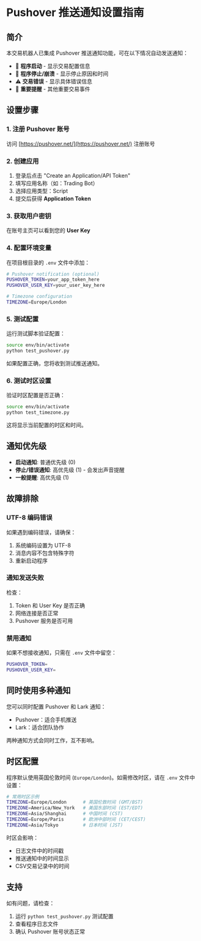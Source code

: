 # Pushover 推送通知设置指南

## 简介

本交易机器人已集成 Pushover 推送通知功能，可在以下情况自动发送通知：

- 🚀 **程序启动** - 显示交易配置信息
- 🚨 **程序停止/崩溃** - 显示停止原因和时间
- ⚠️ **交易错误** - 显示具体错误信息
- 📢 **重要提醒** - 其他重要交易事件

## 设置步骤

### 1. 注册 Pushover 账号
访问 [https://pushover.net/](https://pushover.net/) 注册账号

### 2. 创建应用
1. 登录后点击 "Create an Application/API Token"
2. 填写应用名称（如：Trading Bot）
3. 选择应用类型：Script
4. 提交后获得 **Application Token**

### 3. 获取用户密钥
在账号主页可以看到您的 **User Key**

### 4. 配置环境变量
在项目根目录的 `.env` 文件中添加：

```bash
# Pushover notification (optional)
PUSHOVER_TOKEN=your_app_token_here
PUSHOVER_USER_KEY=your_user_key_here

# Timezone configuration
TIMEZONE=Europe/London
```

### 5. 测试配置
运行测试脚本验证配置：

```bash
source env/bin/activate
python test_pushover.py
```

如果配置正确，您将收到测试推送通知。

### 6. 测试时区设置
验证时区配置是否正确：

```bash
source env/bin/activate
python test_timezone.py
```

这将显示当前配置的时区和时间。

## 通知优先级

- **启动通知**: 普通优先级 (0)
- **停止/错误通知**: 高优先级 (1) - 会发出声音提醒
- **一般提醒**: 高优先级 (1)

## 故障排除

### UTF-8 编码错误
如果遇到编码错误，请确保：
1. 系统编码设置为 UTF-8
2. 消息内容不包含特殊字符
3. 重新启动程序

### 通知发送失败
检查：
1. Token 和 User Key 是否正确
2. 网络连接是否正常
3. Pushover 服务是否可用

### 禁用通知
如果不想接收通知，只需在 `.env` 文件中留空：
```bash
PUSHOVER_TOKEN=
PUSHOVER_USER_KEY=
```

## 同时使用多种通知

您可以同时配置 Pushover 和 Lark 通知：
- Pushover：适合手机推送
- Lark：适合团队协作

两种通知方式会同时工作，互不影响。

## 时区配置

程序默认使用英国伦敦时间 (`Europe/London`)。如需修改时区，请在 `.env` 文件中设置：

```bash
# 常用时区示例
TIMEZONE=Europe/London      # 英国伦敦时间 (GMT/BST)
TIMEZONE=America/New_York   # 美国东部时间 (EST/EDT)
TIMEZONE=Asia/Shanghai      # 中国时间 (CST)
TIMEZONE=Europe/Paris       # 欧洲中部时间 (CET/CEST)
TIMEZONE=Asia/Tokyo         # 日本时间 (JST)
```

时区会影响：
- 日志文件中的时间戳
- 推送通知中的时间显示
- CSV交易记录中的时间

## 支持

如有问题，请检查：
1. 运行 `python test_pushover.py` 测试配置
2. 查看程序日志文件
3. 确认 Pushover 账号状态正常